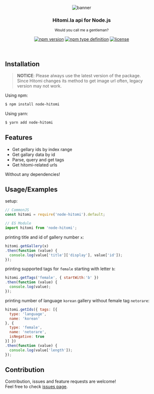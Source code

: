 <div align='center'>
  <img src='https://cdn.h2owr.xyz/images/node-hitomi/banner.png' alt='banner'/>
  <h3>Hitomi.la api for Node.js</h3>
  <sup>Would you call me a gentleman?</sup>
  
  [![npm version](https://img.shields.io/npm/v/node-hitomi?style=flat-square)](https://npmjs.org/package/node-hitomi)
  [![npm type definition](https://img.shields.io/npm/types/node-hitomi?style=flat-square)](https://npmjs.org/package/node-hitomi)
  [![license](https://img.shields.io/github/license/H2Owater425/node-hitomi?style=flat-square)](https://github.com/H2Owater425/node-hitomi/blob/main/LICENSE)
</div>

<br/>

## Installation

> **NOTICE**: Please always use the latest version of the package.<br/>Since Hitomi changes its method to get image url often, legacy version may not work.

Using npm:
```bash
$ npm install node-hitomi
```

Using yarn:
```bash
$ yarn add node-hitomi
```

## Features

- Get gellary ids by index range
- Get gallary data by id
- Parse, query and get tags
- Get hitomi-related urls

Without any dependencies!

## Usage/Examples

setup:
```javascript
// CommonJS
const hitomi = require('node-hitomi').default;

// ES Module
import hitomi from 'node-hitomi';
```

printing title and id of gallery number `x`:
```javascript
hitomi.getGallery(x)
.then(function (value) {
  console.log(value['title']['display'], value['id']);
});
```

printing supported tags for `female` starting with letter `b`:
```javascript
hitomi.getTags('female', { startWith:'b' })
.then(function (value) {
  console.log(value);
});
```

printing number of language `korean` gallery without female tag `netorare`:
```javascript
hitomi.getIds({ tags: [{
  type: 'language',
  name: 'korean'
}, {
  type: 'female',
  name: 'netorare',
  isNegative: true
}] })
.then(function (value) {
  console.log(value['length']);
});
```

## Contribution

Contribution, issues and feature requests are welcome!<br/>Feel free to check [issues page](https://github.com/H2Owater425/node-hitomi/issues).